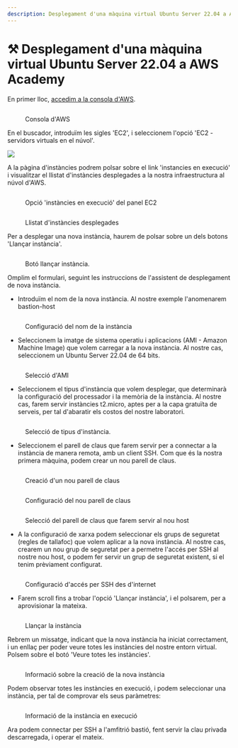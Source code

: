 ```yaml
---
description: Desplegament d'una màquina virtual Ubuntu Server 22.04 a AWS Academy
---
```


# ⚒ Desplegament d'una màquina virtual Ubuntu Server 22.04 a AWS Academy

En primer lloc, [accedim a la consola d'AWS](../).

<figure><img src="../.gitbook/assets/image.png" alt=""><figcaption><p>Consola d'AWS</p></figcaption></figure>

En el buscador, introduïm les sigles 'EC2', i seleccionem l'opció 'EC2 - servidors virtuals en el núvol'.

![](<../.gitbook/assets/image (2).png>)&#x20;

A la pàgina d'instàncies podrem polsar sobre el link 'instancies en execució' i visualitzar el llistat d'instàncies desplegades a la nostra infraestructura al núvol d'AWS. &#x20;

<figure><img src="../.gitbook/assets/image (102).png" alt=""><figcaption><p>Opció 'instàncies en execució' del panel EC2</p></figcaption></figure>

<figure><img src="../.gitbook/assets/image (103).png" alt=""><figcaption><p>Llistat d'instàncies desplegades</p></figcaption></figure>

Per a desplegar una nova instància, haurem de polsar sobre un dels botons 'Llançar instància'.

<figure><img src="../.gitbook/assets/image (104).png" alt=""><figcaption><p>Botó llançar instància.</p></figcaption></figure>

Omplim el formulari, seguint les instruccions de l'assistent de desplegament de nova instància.&#x20;

* Introduïm el nom de la nova instància. Al nostre exemple l'anomenarem bastion-host

<figure><img src="../.gitbook/assets/image (105).png" alt=""><figcaption><p>Configuració del nom de la instància</p></figcaption></figure>

* Seleccionem la imatge de sistema operatiu i aplicacions (AMI - Amazon Machine Image) que volem carregar a la nova instància. Al nostre cas, seleccionem un Ubuntu Server 22.04 de 64 bits.

<figure><img src="../.gitbook/assets/image (106).png" alt=""><figcaption><p>Selecció d'AMI</p></figcaption></figure>

* Seleccionem el tipus d'instància que volem desplegar, que determinarà la configuració del processador i la memòria de la instància. Al nostre cas, farem servir instàncies t2.micro, aptes per a la capa gratuïta de serveis, per tal d'abaratir els costos del nostre laboratori.

<figure><img src="../.gitbook/assets/image (107).png" alt=""><figcaption><p>Selecció de tipus d'instància.</p></figcaption></figure>

* Seleccionem el parell de claus que farem servir per a connectar a la instància de manera remota, amb un client SSH. Com que és la nostra primera màquina, podem crear un nou parell de claus.

<figure><img src="../.gitbook/assets/image (108).png" alt=""><figcaption><p>Creació d'un nou parell de claus</p></figcaption></figure>

<figure><img src="../.gitbook/assets/image (109).png" alt=""><figcaption><p>Configuració del nou parell de claus</p></figcaption></figure>

<figure><img src="../.gitbook/assets/image (110).png" alt=""><figcaption><p>Selecció del parell de claus que farem servir al nou host</p></figcaption></figure>

* A la configuració de xarxa podem seleccionar els grups de seguretat (regles de tallafoc) que volem aplicar a la nova instància. Al nostre cas, crearem un nou grup de seguretat per a permetre l'accés per SSH al nostre nou host, o podem fer servir un grup de seguretat existent, si el tenim prèviament configurat.&#x20;

<figure><img src="../.gitbook/assets/image (111).png" alt=""><figcaption><p>Configuració d'accés per SSH des d'internet</p></figcaption></figure>

* Farem scroll fins a trobar l'opció 'Llançar instància', i el polsarem, per a aprovisionar la mateixa.&#x20;

<figure><img src="../.gitbook/assets/image (112).png" alt=""><figcaption><p>Llançar la instància</p></figcaption></figure>

Rebrem un missatge, indicant que la nova instància ha iniciat correctament, i un enllaç per poder veure totes les instàncies del nostre entorn virtual. Polsem sobre el botó 'Veure totes les instàncies'.

<figure><img src="../.gitbook/assets/image (113).png" alt=""><figcaption><p>Informació sobre la creació de la nova instància</p></figcaption></figure>

Podem observar totes les instàncies en execució, i podem seleccionar una instància, per tal de comprovar els seus paràmetres:

<figure><img src="../.gitbook/assets/image (114).png" alt=""><figcaption><p>Informació de la instància en execució</p></figcaption></figure>

Ara podem connectar per SSH a l'amfitrió bastió, fent servir la clau privada descarregada, i operar el mateix.
